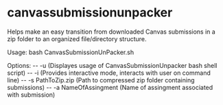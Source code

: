 # canvassubmissionunpacker
Helps make an easy transition from downloaded Canvas submissions in a zip folder to an organized file/directory structure.

Usage:
bash CanvasSubmissionUnPacker.sh

Options:
-- -u (Displayes usage of CanvasSubmissionUnpacker bash shell script)
-- -i (Provides interactive mode, interacts with user on command line)
-- -s PathToZip.zip (Path to compressed zip folder containing submissions)
-- -a NameOfAssingment (Name of assingment associated with submission)
